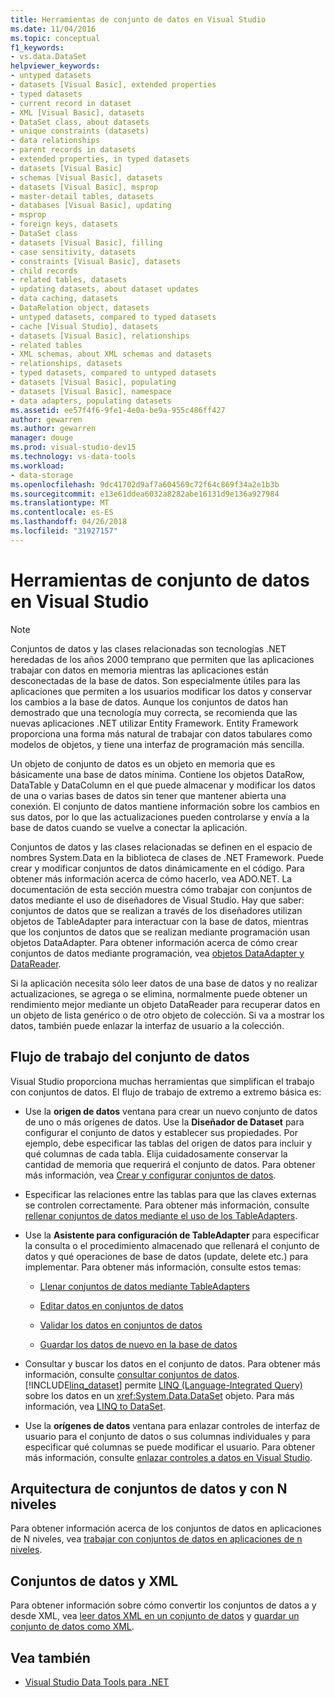 ```yaml
---
title: Herramientas de conjunto de datos en Visual Studio
ms.date: 11/04/2016
ms.topic: conceptual
f1_keywords:
- vs.data.DataSet
helpviewer_keywords:
- untyped datasets
- datasets [Visual Basic], extended properties
- typed datasets
- current record in dataset
- XML [Visual Basic], datasets
- DataSet class, about datasets
- unique constraints (datasets)
- data relationships
- parent records in datasets
- extended properties, in typed datasets
- datasets [Visual Basic]
- schemas [Visual Basic], datasets
- datasets [Visual Basic], msprop
- master-detail tables, datasets
- databases [Visual Basic], updating
- msprop
- foreign keys, datasets
- DataSet class
- datasets [Visual Basic], filling
- case sensitivity, datasets
- constraints [Visual Basic], datasets
- child records
- related tables, datasets
- updating datasets, about dataset updates
- data caching, datasets
- DataRelation object, datasets
- untyped datasets, compared to typed datasets
- cache [Visual Studio], datasets
- datasets [Visual Basic], relationships
- related tables
- XML schemas, about XML schemas and datasets
- relationships, datasets
- typed datasets, compared to untyped datasets
- datasets [Visual Basic], populating
- datasets [Visual Basic], namespace
- data adapters, populating datasets
ms.assetid: ee57f4f6-9fe1-4e0a-be9a-955c486ff427
author: gewarren
ms.author: gewarren
manager: douge
ms.prod: visual-studio-dev15
ms.technology: vs-data-tools
ms.workload:
- data-storage
ms.openlocfilehash: 9dc41702d9af7a604569c72f64c869f34a2e1b3b
ms.sourcegitcommit: e13e61ddea6032a8282abe16131d9e136a927984
ms.translationtype: MT
ms.contentlocale: es-ES
ms.lasthandoff: 04/26/2018
ms.locfileid: "31927157"
---
```

# <a name="dataset-tools-in-visual-studio"></a>Herramientas de conjunto de datos en Visual Studio
> [!NOTE]
>  Conjuntos de datos y las clases relacionadas son tecnologías .NET heredadas de los años 2000 temprano que permiten que las aplicaciones trabajar con datos en memoria mientras las aplicaciones están desconectadas de la base de datos. Son especialmente útiles para las aplicaciones que permiten a los usuarios modificar los datos y conservar los cambios a la base de datos. Aunque los conjuntos de datos han demostrado que una tecnología muy correcta, se recomienda que las nuevas aplicaciones .NET utilizar Entity Framework. Entity Framework proporciona una forma más natural de trabajar con datos tabulares como modelos de objetos, y tiene una interfaz de programación más sencilla.

 Un objeto de conjunto de datos es un objeto en memoria que es básicamente una base de datos mínima. Contiene los objetos DataRow, DataTable y DataColumn en el que puede almacenar y modificar los datos de una o varias bases de datos sin tener que mantener abierta una conexión. El conjunto de datos mantiene información sobre los cambios en sus datos, por lo que las actualizaciones pueden controlarse y envía a la base de datos cuando se vuelve a conectar la aplicación.

 Conjuntos de datos y las clases relacionadas se definen en el espacio de nombres System.Data en la biblioteca de clases de .NET Framework. Puede crear y modificar conjuntos de datos dinámicamente en el código. Para obtener más información acerca de cómo hacerlo, vea ADO.NET. La documentación de esta sección muestra cómo trabajar con conjuntos de datos mediante el uso de diseñadores de Visual Studio. Hay que saber: conjuntos de datos que se realizan a través de los diseñadores utilizan objetos de TableAdapter para interactuar con la base de datos, mientras que los conjuntos de datos que se realizan mediante programación usan objetos DataAdapter. Para obtener información acerca de cómo crear conjuntos de datos mediante programación, vea [objetos DataAdapter y DataReader](/dotnet/framework/data/adonet/dataadapters-and-datareaders).

 Si la aplicación necesita sólo leer datos de una base de datos y no realizar actualizaciones, se agrega o se elimina, normalmente puede obtener un rendimiento mejor mediante un objeto DataReader para recuperar datos en un objeto de lista genérico o de otro objeto de colección. Si va a mostrar los datos, también puede enlazar la interfaz de usuario a la colección.

## <a name="dataset-workflow"></a>Flujo de trabajo del conjunto de datos
 Visual Studio proporciona muchas herramientas que simplifican el trabajo con conjuntos de datos. El flujo de trabajo de extremo a extremo básica es:

-   Use la **origen de datos** ventana para crear un nuevo conjunto de datos de uno o más orígenes de datos. Use la **Diseñador de Dataset** para configurar el conjunto de datos y establecer sus propiedades. Por ejemplo, debe especificar las tablas del origen de datos para incluir y qué columnas de cada tabla. Elija cuidadosamente conservar la cantidad de memoria que requerirá el conjunto de datos. Para obtener más información, vea [Crear y configurar conjuntos de datos](../data-tools/create-and-configure-datasets-in-visual-studio.md).

-   Especificar las relaciones entre las tablas para que las claves externas se controlen correctamente. Para obtener más información, consulte [rellenar conjuntos de datos mediante el uso de los TableAdapters](../data-tools/fill-datasets-by-using-tableadapters.md).

-   Use la **Asistente para configuración de TableAdapter** para especificar la consulta o el procedimiento almacenado que rellenará el conjunto de datos y qué operaciones de base de datos (update, delete etc.) para implementar. Para obtener más información, consulte estos temas:

    -   [Llenar conjuntos de datos mediante TableAdapters](../data-tools/fill-datasets-by-using-tableadapters.md)

    -   [Editar datos en conjuntos de datos](../data-tools/edit-data-in-datasets.md)

    -   [Validar los datos en conjuntos de datos](../data-tools/validate-data-in-datasets.md)

    -   [Guardar los datos de nuevo en la base de datos](../data-tools/save-data-back-to-the-database.md)

-   Consultar y buscar los datos en el conjunto de datos. Para obtener más información, consulte [consultar conjuntos de datos](../data-tools/query-datasets.md). [!INCLUDE[linq_dataset](../data-tools/includes/linq_dataset_md.md)] permite [LINQ (Language-Integrated Query)](/dotnet/csharp/linq/) sobre los datos en un <xref:System.Data.DataSet> objeto. Para más información, vea [LINQ to DataSet](/dotnet/framework/data/adonet/linq-to-dataset).

-   Use la **orígenes de datos** ventana para enlazar controles de interfaz de usuario para el conjunto de datos o sus columnas individuales y para especificar qué columnas se puede modificar el usuario. Para obtener más información, consulte [enlazar controles a datos en Visual Studio](../data-tools/bind-controls-to-data-in-visual-studio.md).

## <a name="datasets-and-n-tier-architecture"></a>Arquitectura de conjuntos de datos y con N niveles
 Para obtener información acerca de los conjuntos de datos en aplicaciones de N niveles, vea [trabajar con conjuntos de datos en aplicaciones de n niveles](../data-tools/work-with-datasets-in-n-tier-applications.md).

## <a name="datasets-and-xml"></a>Conjuntos de datos y XML
 Para obtener información sobre cómo convertir los conjuntos de datos a y desde XML, vea [leer datos XML en un conjunto de datos](../data-tools/read-xml-data-into-a-dataset.md) y [guardar un conjunto de datos como XML](../data-tools/save-a-dataset-as-xml.md).

## <a name="see-also"></a>Vea también

- [Visual Studio Data Tools para .NET](../data-tools/visual-studio-data-tools-for-dotnet.md)
